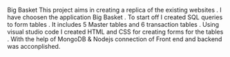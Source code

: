 Big Basket 
    This project aims in creating a replica of the existing websites . I have choosen the application Big Basket . 
    To start off I created SQL queries to form tables . It includes 5 Master tables and 6 transaction tables . 
    Using visual studio code I created HTML and CSS for creating forms for the tables . 
    With the help of MongoDB & Nodejs connection of Front end and backend was acconplished.
